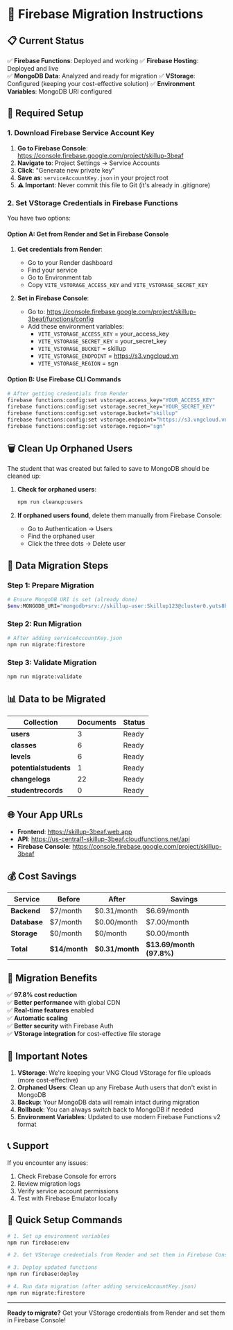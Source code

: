 # 🚀 Firebase Migration Instructions

## 📋 Current Status

✅ **Firebase Functions**: Deployed and working
✅ **Firebase Hosting**: Deployed and live  
✅ **MongoDB Data**: Analyzed and ready for migration
✅ **VStorage**: Configured (keeping your cost-effective solution)
✅ **Environment Variables**: MongoDB URI configured

## 🔧 Required Setup

### 1. Download Firebase Service Account Key

1. **Go to Firebase Console**: https://console.firebase.google.com/project/skillup-3beaf
2. **Navigate to**: Project Settings → Service Accounts
3. **Click**: "Generate new private key"
4. **Save as**: `serviceAccountKey.json` in your project root
5. **⚠️ Important**: Never commit this file to Git (it's already in .gitignore)

### 2. Set VStorage Credentials in Firebase Functions

You have two options:

#### Option A: Get from Render and Set in Firebase Console
1. **Get credentials from Render**:
   - Go to your Render dashboard
   - Find your service
   - Go to Environment tab
   - Copy `VITE_VSTORAGE_ACCESS_KEY` and `VITE_VSTORAGE_SECRET_KEY`

2. **Set in Firebase Console**:
   - Go to: https://console.firebase.google.com/project/skillup-3beaf/functions/config
   - Add these environment variables:
     - `VITE_VSTORAGE_ACCESS_KEY` = your_access_key
     - `VITE_VSTORAGE_SECRET_KEY` = your_secret_key
     - `VITE_VSTORAGE_BUCKET` = skillup
     - `VITE_VSTORAGE_ENDPOINT` = https://s3.vngcloud.vn
     - `VITE_VSTORAGE_REGION` = sgn

#### Option B: Use Firebase CLI Commands
```bash
# After getting credentials from Render
firebase functions:config:set vstorage.access_key="YOUR_ACCESS_KEY"
firebase functions:config:set vstorage.secret_key="YOUR_SECRET_KEY"
firebase functions:config:set vstorage.bucket="skillup"
firebase functions:config:set vstorage.endpoint="https://s3.vngcloud.vn"
firebase functions:config:set vstorage.region="sgn"
```

## 🗑️ Clean Up Orphaned Users

The student that was created but failed to save to MongoDB should be cleaned up:

1. **Check for orphaned users**:
   ```bash
   npm run cleanup:users
   ```

2. **If orphaned users found**, delete them manually from Firebase Console:
   - Go to Authentication → Users
   - Find the orphaned user
   - Click the three dots → Delete user

## 🔄 Data Migration Steps

### Step 1: Prepare Migration
```bash
# Ensure MongoDB URI is set (already done)
$env:MONGODB_URI="mongodb+srv://skillup-user:Skillup123@cluster0.yuts8hn.mongodb.net/skillup?retryWrites=true&w=majority&appName=Cluster0"
```

### Step 2: Run Migration
```bash
# After adding serviceAccountKey.json
npm run migrate:firestore
```

### Step 3: Validate Migration
```bash
npm run migrate:validate
```

## 📊 Data to be Migrated

| Collection | Documents | Status |
|------------|-----------|--------|
| **users** | 3 | Ready |
| **classes** | 6 | Ready |
| **levels** | 6 | Ready |
| **potentialstudents** | 1 | Ready |
| **changelogs** | 22 | Ready |
| **studentrecords** | 0 | Ready |

## 🌐 Your App URLs

- **Frontend**: https://skillup-3beaf.web.app
- **API**: https://us-central1-skillup-3beaf.cloudfunctions.net/api
- **Firebase Console**: https://console.firebase.google.com/project/skillup-3beaf

## 💰 Cost Savings

| Service | Before | After | Savings |
|---------|--------|-------|---------|
| **Backend** | $7/month | $0.31/month | $6.69/month |
| **Database** | $7/month | $0.00/month | $7.00/month |
| **Storage** | $0/month | $0/month | $0.00/month |
| **Total** | **$14/month** | **$0.31/month** | **$13.69/month (97.8%)** |

## 🎯 Migration Benefits

✅ **97.8% cost reduction**  
✅ **Better performance** with global CDN  
✅ **Real-time features** enabled  
✅ **Automatic scaling**  
✅ **Better security** with Firebase Auth  
✅ **VStorage integration** for cost-effective file storage  

## 🚨 Important Notes

1. **VStorage**: We're keeping your VNG Cloud VStorage for file uploads (more cost-effective)
2. **Orphaned Users**: Clean up any Firebase Auth users that don't exist in MongoDB
3. **Backup**: Your MongoDB data will remain intact during migration
4. **Rollback**: You can always switch back to MongoDB if needed
5. **Environment Variables**: Updated to use modern Firebase Functions v2 format

## 📞 Support

If you encounter any issues:
1. Check Firebase Console for errors
2. Review migration logs
3. Verify service account permissions
4. Test with Firebase Emulator locally

## 🚀 Quick Setup Commands

```bash
# 1. Set up environment variables
npm run firebase:env

# 2. Get VStorage credentials from Render and set them in Firebase Console

# 3. Deploy updated functions
npm run firebase:deploy

# 4. Run data migration (after adding serviceAccountKey.json)
npm run migrate:firestore
```

---

**Ready to migrate?** Get your VStorage credentials from Render and set them in Firebase Console! 